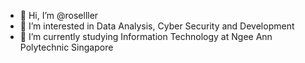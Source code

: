 - 👋 Hi, I’m @roselller
- 👀 I’m interested in Data Analysis, Cyber Security and Development
- 🌱 I’m currently studying Information Technology at Ngee Ann Polytechnic Singapore

<!---
roselller/roselller is a ✨ special ✨ repository because its `README.md` (this file) appears on your GitHub profile.
You can click the Preview link to take a look at your changes.
--->
